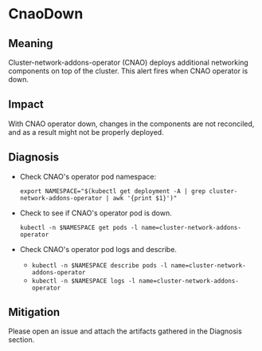 # CnaoDown

## Meaning

Cluster-network-addons-operator (CNAO) deploys additional networking components on top of the cluster.
This alert fires when CNAO operator is down.

## Impact

With CNAO operator down, changes in the components are not reconciled, and as a result might not be properly deployed.

## Diagnosis

- Check CNAO's operator pod namespace:
	```
	export NAMESPACE="$(kubectl get deployment -A | grep cluster-network-addons-operator | awk '{print $1}')"
	```

- Check to see if CNAO's operator pod is down.
	```
	kubectl -n $NAMESPACE get pods -l name=cluster-network-addons-operator
	```
 
- Check CNAO's operator pod logs and describe.
    - `kubectl -n $NAMESPACE describe pods -l name=cluster-network-addons-operator`
    - `kubectl -n $NAMESPACE logs -l name=cluster-network-addons-operator`

## Mitigation

Please open an issue and attach the artifacts gathered in the Diagnosis section.
